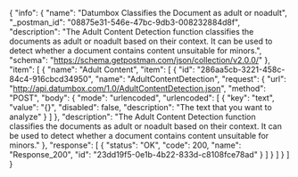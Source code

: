 {
  "info": {
    "name": "Datumbox Classifies the Document as adult or noadult",
    "_postman_id": "08875e31-546e-47bc-9db3-008232884d8f",
    "description": "The Adult Content Detection function classifies the documents as adult or noadult based on their context. It can be used to detect whether a document contains content unsuitable for minors.",
    "schema": "https://schema.getpostman.com/json/collection/v2.0.0/"
  },
  "item": [
    {
      "name": "Adult Content",
      "item": [
        {
          "id": "286aa5cb-3221-458c-84c4-916cbcd34950",
          "name": "AdultContentDetection",
          "request": {
            "url": "http://api.datumbox.com/1.0/AdultContentDetection.json",
            "method": "POST",
            "body": {
              "mode": "urlencoded",
              "urlencoded": [
                {
                  "key": "text",
                  "value": "{}",
                  "disabled": false,
                  "description": "The text that you want to analyze"
                }
              ]
            },
            "description": "The Adult Content Detection function classifies the documents as adult or noadult based on their context. It can be used to detect whether a document contains content unsuitable for minors."
          },
          "response": [
            {
              "status": "OK",
              "code": 200,
              "name": "Response_200",
              "id": "23dd19f5-0e1b-4b22-833d-c8108fce78ad"
            }
          ]
        }
      ]
    }
  ]
}